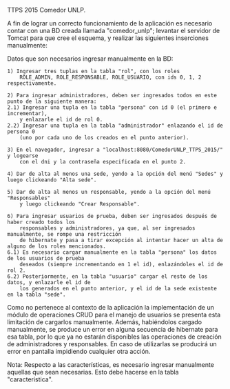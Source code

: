 TTPS 2015 Comedor UNLP.

A fin de lograr un correcto funcionamiento de la aplicación es necesario contar con una BD creada
llamada "comedor_unlp"; levantar el servidor de Tomcat para que cree el esquema, y realizar las
siguientes inserciones manualmente:

Datos que son necesarios ingresar manualmente en la BD:
	
	1) Ingresar tres tuplas en la tabla "rol", con los roles 
		ROLE_ADMIN, ROLE_RESPONSABLE, ROLE_USUARIO, con ids 0, 1, 2 respectivamente.

	2) Para ingresar administradores, deben ser ingresados todos en este punto de la siguiente manera:
	2.1) Ingresar una tupla en la tabla "persona" con id 0 (el primero e incrementar), 
		y enlazarle el id de rol 0.
	2.2) Ingresar una tupla en la tabla "administrador" enlazando el id de persona 0 
		(uno por cada uno de los creados en el punto anterior).

	3) En el navegador, ingresar a "localhost:8080/ComedorUNLP_TTPS_2015/" y logearse 
		con el dni y la contraseña especificada en el punto 2.
	
	4) Dar de alta al menos una sede, yendo a la opción del menú "Sedes" y luego clickeando "Alta sede".

	5) Dar de alta al menos un responsable, yendo a la opción del menú "Responsables" 
		y luego clickeando "Crear Responsable".
	
	6) Para ingresar usuarios de prueba, deben ser ingresados después de haber creado todos los 
		responsables y administradores, ya que, al ser ingresados manualmente, se rompe una restricción
		de hibernate y pasa a tirar excepción al intentar hacer un alta de alguno de los roles mencionados.
	6.1) Es necesario cargar manualmente en la tabla "persona" los datos de los usuarios de prueba
		deseados (siempre incrementando en 1 el id), enlazándoles el id de rol 2.
	6.2) Posteriormente, en la tabla "usuario" cargar el resto de los datos, y enlazarle el id de
		los generados en el punto anterior, y el id de la sede existente en la tabla "sede".
	
Como no pertenece al contexto de la aplicación la implementación de un módulo de operaciones CRUD
para el manejo de usuarios se presenta esta limitación de cargarlos manualmente.
Además, habiéndolos cargado manualmente, se produce un error en alguna secuencia de hibernate para esa tabla, por lo que
ya no estarán disponibles las operaciones de creación de administradores y responsables. En caso de utilizarlas
se producirá un error en pantalla impidiendo cualquier otra acción.
	
Nota: Respecto a las características, es necesario ingresar manualmente aquellas que sean necesarias.
	Esto debe hacerse en la tabla "caracteristica".
